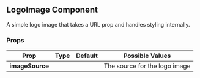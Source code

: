 ## LogoImage Component
A simple logo image that takes a URL prop and handles styling internally.

### Props

| Prop          | Type     | Default     | Possible Values   
| ------------- | -------- | ----------- | ---------------------------------------------
| **imageSource** |          |         | The source for the logo image
